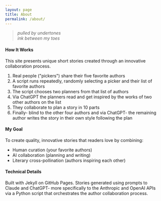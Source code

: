 ```yaml
---
layout: page
title: About
permalink: /about/
---
```

> *pulled by undertones  
> ink between my toes*

#### How It Works

This site presents unique short stories created through an innovative collaboration process.

1. Real people ("pickers") share their five favorite authors
2. A script runs repeatedly, randomly selecting a picker and their list of favorite authors
3. The script chooses two planners from that list of authors
4. Via ChatGPT the planners read and get inspired by the works of two other authors on the list
4. They collaborate to plan a story in 10 parts
5. Finally- blind to the other four authors and via ChatGPT- the remaining author writes the story in their own style following the plan

#### My Goal

To create quality, innovative stories that readers love by combining:
- Human curation (your favorite authors)
- AI collaboration (planning and writing)
- Literary cross-pollination (authors inspiring each other)

#### Technical Details

Built with Jekyll on GitHub Pages. Stories generated using prompts to Claude and ChatGPT- more specifically to the Anthropic and OpenAI APIs via a Python script that orchestrates the author collaboration process.

